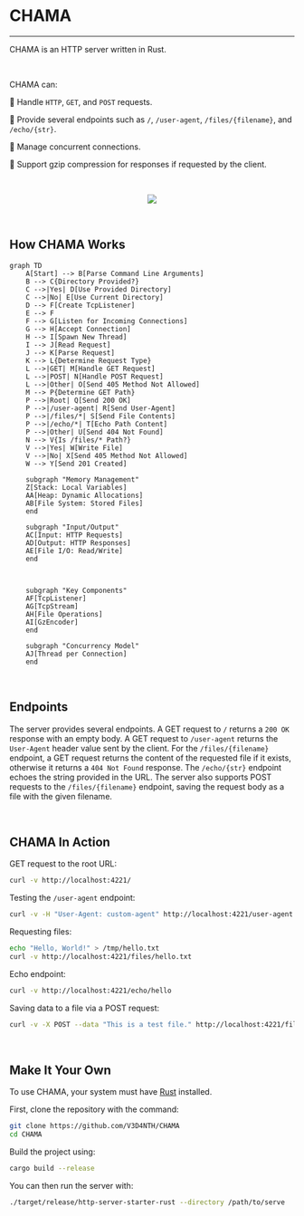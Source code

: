 # CHAMA

------

CHAMA is an HTTP server written in Rust.

<br>


CHAMA can:

🗿 Handle `HTTP`, `GET`, and `POST` requests. 

🗿 Provide several endpoints such as `/`, `/user-agent`, `/files/{filename}`, and `/echo/{str}`.

🗿 Manage concurrent connections. 

🗿 Support gzip compression for responses if requested by the client.

<br>

<p align="center">
<img align="center" src="https://media1.giphy.com/media/OMcUAlCUQOcNnXdU9j/giphy.webp?cid=ecf05e47cjpu4l5jqqoc8n4gci76350mauyjx3xpfjew4qzj&ep=v1_gifs_search&rid=giphy.webp&ct=g"/>
</p>

<br>

## How CHAMA Works
```mermaid
graph TD
    A[Start] --> B[Parse Command Line Arguments]
    B --> C{Directory Provided?}
    C -->|Yes| D[Use Provided Directory]
    C -->|No| E[Use Current Directory]
    D --> F[Create TcpListener]
    E --> F
    F --> G[Listen for Incoming Connections]
    G --> H[Accept Connection]
    H --> I[Spawn New Thread]
    I --> J[Read Request]
    J --> K[Parse Request]
    K --> L{Determine Request Type}
    L -->|GET| M[Handle GET Request]
    L -->|POST| N[Handle POST Request]
    L -->|Other| O[Send 405 Method Not Allowed]
    M --> P{Determine GET Path}
    P -->|Root| Q[Send 200 OK]
    P -->|/user-agent| R[Send User-Agent]
    P -->|/files/*| S[Send File Contents]
    P -->|/echo/*| T[Echo Path Content]
    P -->|Other| U[Send 404 Not Found]
    N --> V{Is /files/* Path?}
    V -->|Yes| W[Write File]
    V -->|No| X[Send 405 Method Not Allowed]
    W --> Y[Send 201 Created]

    subgraph "Memory Management"
    Z[Stack: Local Variables]
    AA[Heap: Dynamic Allocations]
    AB[File System: Stored Files]
    end
    
    subgraph "Input/Output"
    AC[Input: HTTP Requests]
    AD[Output: HTTP Responses]
    AE[File I/O: Read/Write]
    end

    

    subgraph "Key Components"
    AF[TcpListener]
    AG[TcpStream]
    AH[File Operations]
    AI[GzEncoder]
    end
    
    subgraph "Concurrency Model"
    AJ[Thread per Connection]
    end
```
<br>

## Endpoints

The server provides several endpoints. A GET request to `/` returns a `200 OK` response with an empty body. A GET request to `/user-agent` returns the `User-Agent` header value sent by the client. For the `/files/{filename}` endpoint, a GET request returns the content of the requested file if it exists, otherwise it returns a `404 Not Found` response. The `/echo/{str}` endpoint echoes the string provided in the URL. The server also supports POST requests to the `/files/{filename}` endpoint, saving the request body as a file with the given filename.

<br>

## CHAMA In Action

 GET request to the root URL:
```sh
curl -v http://localhost:4221/
```
Testing the `/user-agent` endpoint:
```sh
curl -v -H "User-Agent: custom-agent" http://localhost:4221/user-agent
```
Requesting files:
```sh
echo "Hello, World!" > /tmp/hello.txt
curl -v http://localhost:4221/files/hello.txt
```
Echo endpoint:
```sh
curl -v http://localhost:4221/echo/hello
```
Saving data to a file via a POST request:
```sh
curl -v -X POST --data "This is a test file." http://localhost:4221/files/test.txt
```

<br>

## Make It Your Own

To use CHAMA, your system must have [Rust](https://www.rust-lang.org/tools/install) installed. 

First, clone the repository with the command:
```sh
git clone https://github.com/V3D4NTH/CHAMA
cd CHAMA
```
Build the project using:
```sh
cargo build --release
```
You can then run the server with:
```sh
./target/release/http-server-starter-rust --directory /path/to/serve
```


